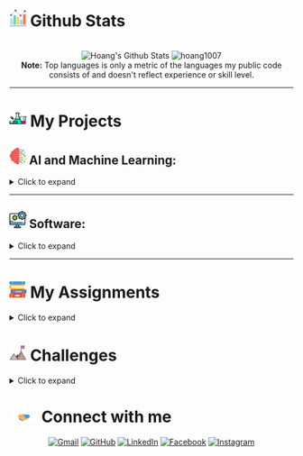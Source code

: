 # <img src="assets/bar-chart.png" width="30px"/> Github Stats
  <br/>
  <div align="center">
    <img alt="Hoang's Github Stats" src="https://github-readme-stats.vercel.app/api?username=hoang1007&show_icons=true&count_private=true&theme=algolia" height="150em"/>
    <img src="https://github-readme-stats.vercel.app/api/top-langs?username=hoang1007&langs_count=6&show_icons=true&locale=en&layout=compact&theme=algolia" alt="hoang1007" height="150em"/>
    <br>
    <b>Note:</b> Top languages is only a metric of the languages my public code consists of and doesn't reflect experience or skill level.
  </div>

----

# <img src="assets/experiment.png" width="30px"> My Projects
## <img src="assets/brain.png" width="30px"/> AI and Machine Learning:
<details>
  <summary> Click to expand </summary>

📌 [**Feb 2022 - Mar 2022**]: Research about BERT family
  * Research about BERT family and finetuning on downstream tasks:
    * [Question Answering](https://colab.research.google.com/drive/1_FxW1zIzwP6BEqVjdM4a-EtOh7mub75n?usp=sharing)
    * [Vietnamese Sentiment Analysis](https://colab.research.google.com/drive/11YDAMwxvxBVCmEELrI8K8B6EPeeVvOoT?usp=sharing)
    * [English - Vietnamese Translation](https://colab.research.google.com/drive/140Yaa4WGpxcrjbvvnHm6qRLqIpL7T1-a?usp=sharing)
    * [Vietnamese Named Entity Recognition](https://colab.research.google.com/drive/1Co7nBt0R9h8paspo6ENy3sWNou2jjw_7?usp=sharing)

📌 [**Jul 2022 - Aug 2022**]: Faster R-CNN Research and Implementation
  * Code and research Faster R-CNN algorithm.
  * [Github Repo](https://github.com/hoang1007/faster-rcnn.git)

📌 [**Dec 2022**]: Centernet Object as Points Research and Implementation
  * Code and research Centernet Object as Points.
  * [Github Repo](https://github.com/hoang1007/centernet.git)

</details>

--------
## <img src="assets/computer.png" width="30px"/> Software:

<details>
  <summary>Click to expand</summary>

📌 [**Sep 2021**]:
  * Build a Discord Bot which playing music and providing memes.
  * [Github Repo](https://github.com/hoang1007/gideon.git)
  
📌 [**Oct 2022**]:
  * Build mobile application with React Native which tracking user's expenses.
  * [Github Repo](https://github.com/hoang1007/room-expense-tracker.git)
</details>

--------

# <img src="assets/book.png" width="30px"/> My Assignments

<details>
  <summary>Click to expand</summary>

📌 [**May 2021 - Advanced Programming**]:
  * A Snake Game with autoplay using SDL2.
  * [Github Repo](https://github.com/hoang1007/Snake.git)

📌 [**Oct 2021 - Object Oriented Programming**]:
  * A Dictionary App which can translate from speech, image using JavaFx
  * [Github Repo](https://github.com/hoang1007/dictionary-oop/tree/graphic)

📌 [**Dec 2021 - Object Oriented Programming**]:
  * A Bomberman Game using JavaFx
  * [Github Repo](https://github.com/hoang1007/bomberman.git)

</details>

# <img src="assets/goal.png" width="30px"/> Challenges

<details>
  <summary>Click to expand</summary>

📌 [**Jul 2022 - Sep 2022**]:
  * 5th at Air Quality Forecasting Challenge AI4VN.
  * [Github Repo](https://github.com/hoang1007/air-quality-forecasting/tree/hoangv3)

</details>




# <img src="assets/handshake.gif" width="50px"> Connect with me
<p align="center">
	<a href="hoangvuhuy1808@gmail.com"><img img src="https://img.shields.io/badge/gmail-%23EA4335.svg?style=plastic&logo=gmail&logoColor=white" alt="Gmail"/></a>
	<a href="https://github.com/hoang1007"><img src="https://img.shields.io/badge/github-%23181717.svg?style=plastic&logo=github&logoColor=white" alt="GitHub"/></a>
	<a href="https://www.linkedin.com/in/hoang-vu-huy-238087215/"><img src="https://img.shields.io/badge/linkedin-%230A66C2.svg?style=plastic&logo=linkedin&logoColor=white" alt="LinkedIn"/></a>
	<a href="https://www.facebook.com/hoang1007"><img src="https://img.shields.io/badge/facebook-%231877F2.svg?style=plastic&logo=facebook&logoColor=white" alt="Facebook"/></a>
	<a href="https://www.instagram.com/hoang.20021007"><img src="https://img.shields.io/badge/instagram-%23E4405F.svg?style=plastic&logo=instagram&logoColor=white" alt="Instagram"/></a>
</p>